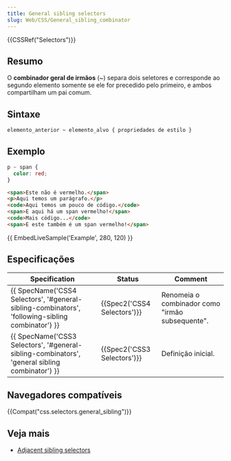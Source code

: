 ```yaml
---
title: General sibling selectors
slug: Web/CSS/General_sibling_combinator
---
```


{{CSSRef("Selectors")}}

## Resumo

O **combinador geral de irmãos** (\~) separa dois seletores e corresponde ao segundo elemento somente se ele for precedido pelo primeiro, e ambos compartilham um pai comum.

## Sintaxe

```
elemento_anterior ~ elemento_alvo { propriedades de estilo }
```

## Exemplo

```css
p ~ span {
  color: red;
}
```

```html
<span>Este não é vermelho.</span>
<p>Aqui temos um parágrafo.</p>
<code>Aqui temos um pouco de código.</code>
<span>E aqui há um span vermelho!</span>
<code>Mais código...</code>
<span>E este também é um span vermelho!</span>
```

{{ EmbedLiveSample('Example', 280, 120) }}

## Especificações

| Specification                                                                                                                    | Status                               | Comment                                         |
| -------------------------------------------------------------------------------------------------------------------------------- | ------------------------------------ | ----------------------------------------------- |
| {{ SpecName('CSS4 Selectors', '#general-sibling-combinators', 'following-sibling combinator') }} | {{Spec2('CSS4 Selectors')}} | Renomeia o combinador como "irmão subsequente". |
| {{ SpecName('CSS3 Selectors', '#general-sibling-combinators', 'general sibling combinator') }}     | {{Spec2('CSS3 Selectors')}} | Definição inicial.                              |

## Navegadores compatíveis

{{Compat("css.selectors.general_sibling")}}

## Veja mais

- [Adjacent sibling selectors](/pt-BR/docs/Web/CSS/Adjacent_sibling_selectors)
